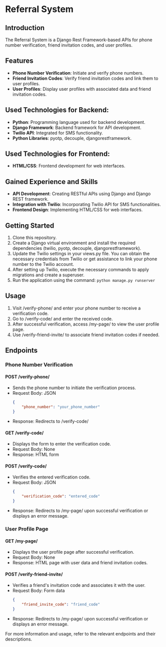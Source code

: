 # Referral System

## Introduction

The Referral System is a Django Rest Framework-based APIs for phone number verification, friend invitation codes, and user profiles.


## Features

- **Phone Number Verification**: Initiate and verify phone numbers.
- **Friend Invitation Codes**: Verify friend invitation codes and link them to user profiles.
- **User Profiles**: Display user profiles with associated data and friend invitation codes.

## Used Technologies for Backend:
- **Python**: Programming language used for backend development.
- **Django Framework**: Backend framework for API development.
- **Twilio API**: Integrated for SMS functionality.
- **Python Libraries**: pyotp, decouple, djangorestframework.

## Used Technologies for Frontend:

- **HTML/CSS**: Frontend development for web interfaces.

## Gained Experience and Skills

- **API Development**: Creating RESTful APIs using Django and Django REST framework.
- **Integration with Twilio**: Incorporating Twilio API for SMS functionalities.
- **Frontend Design**: Implementing HTML/CSS for web interfaces.


## Getting Started

1. Clone this repository.
2. Create a Django virtual environment and install the required dependencies (twilio, pyotp, decouple, djangorestframework).
3. Update the Twilio settings in your views.py file. You can obtain the necessary credentials from Twilio or get assistance to link your phone number to the Twilio account.
4. After setting up Twilio, execute the necessary commands to apply migrations and create a superuser.
5. Run the application using the command: `python manage.py runserver`

## Usage

1. Visit /verify-phone/ and enter your phone number to receive a verification code.
2. Go to /verify-code/ and enter the received code.
3. After successful verification, access /my-page/ to view the user profile page.
4. Use /verify-friend-invite/ to associate friend invitation codes if needed.   

## Endpoints

### Phone Number Verification

#### POST /verify-phone/
- Sends the phone number to initiate the verification process.
- Request Body: JSON
    ```json
    {
        "phone_number": "your_phone_number"
    }
    ```
- Response: Redirects to /verify-code/

#### GET /verify-code/
- Displays the form to enter the verification code.
- Request Body: None
- Response: HTML form

#### POST /verify-code/
- Verifies the entered verification code.
- Request Body: JSON
    ```json
    {
        "verification_code": "entered_code"
    }
    ```
- Response: Redirects to /my-page/ upon successful verification or displays an error message.

### User Profile Page

#### GET /my-page/
- Displays the user profile page after successful verification.
- Request Body: None
- Response: HTML page with user data and friend invitation codes.

#### POST /verify-friend-invite/
- Verifies a friend's invitation code and associates it with the user.
- Request Body: Form data
    ```json
    {
        "friend_invite_code": "friend_code"
    }
    ```
- Response: Redirects to /my-page/ upon successful verification or displays an error message.



For more information and usage, refer to the relevant endpoints and their descriptions.


